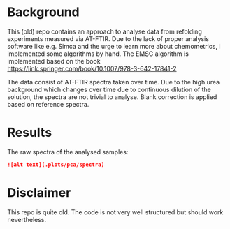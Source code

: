 # Background

This (old) repo contains an approach to analyse data from refolding experiments measured via AT-FTIR. Due to the lack of proper analysis software like e.g. Simca and the urge to learn more about chemometrics, I implemented some algorithms by hand. The EMSC algorithm is implemented based on the book https://link.springer.com/book/10.1007/978-3-642-17841-2

The data consist of AT-FTIR spectra taken over time. Due to the high urea background which changes over time due to continuous dilution of the solution, the spectra are not trivial to analyse. Blank correction is applied based on reference spectra.

# Results

The raw spectra of the analysed samples:

```md
![alt text](.plots/pca/spectra)
```

# Disclaimer

This repo is quite old. The code is not very well structured but should work nevertheless.